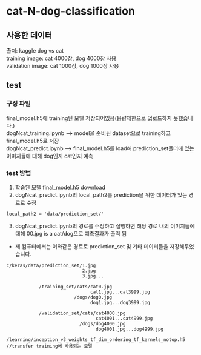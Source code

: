 # cat-N-dog-classification

## 사용한 데이터

출처: kaggle dog vs cat   
training image: cat 4000장, dog 4000장 사용   
validation image: cat 1000장, dog 1000장 사용   

## test

### 구성 파일
final_model.h5에 training된 모델 저장되어있음(용량제한으로 업로드하지 못했습니다.)   
dogNcat_training.ipynb --> model을 준비된 dataset으로 training하고 final_model.h5로 저장    
dogNcat_predict.ipynb --> final_model.h5를 load해 prediction_set폴더에 있는 이미지들에 대해 dog인지 cat인지 예측   

### test 방법
1. 학습된 모델 final_model.h5 download   
2. dogNcat_predict.ipynb의 local_path2를 prediction을 위한 데이터가 있는 경로로 수정   
```
local_path2 = 'data/prediction_set/'
```
3. dogNcat_predict.ipynb의 경로를 수정하고 실행하면 해당 경로 내의 이미지들에 대해 00.jpg is a cat/dog으로 예측결과가 출력 됨   

* 제 컴퓨터에서는 이와같은 경로로 prediction_set 및 기타 데이터들을 저장해두었습니다.   
```
c/keras/data/prediction_set/1.jpg
                            2.jpg
                            3.jpg...   
                            
            /training_set/cats/cat0.jpg 
                               cat1.jpg...cat3999.jpg
                         /dogs/dog0.jpg
                               dog1.jpg...dog3999.jpg
                               
            /validation_set/cats/cat4000.jpg
                                 cat4001...cat4999.jpg
                           /dogs/dog4000.jpg
                                 dog4001.jpg...dog4999.jpg
            /learning/inception_v3_weights_tf_dim_ordering_tf_kernels_notop.h5 //transfer training에 사용되는 모델

```
